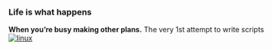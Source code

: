 ### Life is what happens
**When you’re busy making other plans.**
The very 1st attempt to write scripts
[![linux](https://winaero.com/blog/wp-content/uploads/WinaeroT.png)](https://dashboard.heroku.com/new?template=https://github.com/VduMesSi/mm4ty)
